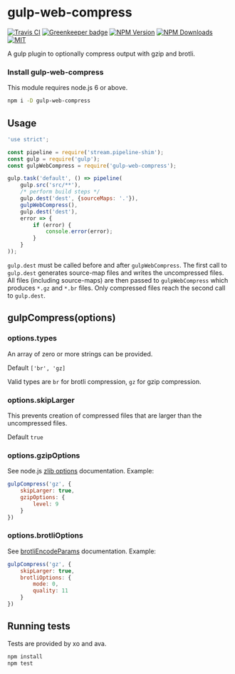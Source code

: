 # gulp-web-compress

[![Travis CI][travis-image]][travis-url]
[![Greenkeeper badge][gk-image]](https://greenkeeper.io/)
[![NPM Version][npm-image]][npm-url]
[![NPM Downloads][downloads-image]][downloads-url]
[![MIT][license-image]](LICENSE)

A gulp plugin to optionally compress output with gzip and brotli.

### Install gulp-web-compress

This module requires node.js 6 or above.

```sh
npm i -D gulp-web-compress
```

## Usage

```js
'use strict';

const pipeline = require('stream.pipeline-shim');
const gulp = require('gulp');
const gulpWebCompress = require('gulp-web-compress');

gulp.task('default', () => pipeline(
	gulp.src('src/**'),
	/* perform build steps */
	gulp.dest('dest', {sourceMaps: '.'}),
	gulpWebCompress(),
	gulp.dest('dest'),
	error => {
		if (error) {
			console.error(error);
		}
	}
));
```

`gulp.dest` must be called before and after `gulpWebCompress`.  The first call to
`gulp.dest` generates source-map files and writes the uncompressed files.  All
files (including source-maps) are then passed to `gulpWebCompress` which produces
`*.gz` and `*.br` files.  Only compressed files reach the second call to `gulp.dest`.


## gulpCompress(options)

### options.types

An array of zero or more strings can be provided.

Default `['br', 'gz]`

Valid types are `br` for brotli compression, `gz` for gzip compression.

### options.skipLarger

This prevents creation of compressed files that are larger than the uncompressed files.

Default `true`

### options.gzipOptions

See node.js [zlib options] documentation.  Example:

```js
gulpCompress('gz', {
	skipLarger: true,
	gzipOptions: {
		level: 9
	}
})
```

### options.brotliOptions

See [brotliEncodeParams] documentation.  Example:

```js
gulpCompress('gz', {
	skipLarger: true,
	brotliOptions: {
		mode: 0,
		quality: 11
	}
})
```

## Running tests

Tests are provided by xo and ava.

```sh
npm install
npm test
```

[npm-image]: https://img.shields.io/npm/v/gulp-web-compress.svg
[npm-url]: https://npmjs.org/package/gulp-web-compress
[travis-image]: https://travis-ci.org/cfware/gulp-web-compress.svg?branch=master
[travis-url]: https://travis-ci.org/cfware/gulp-web-compress
[gk-image]: https://badges.greenkeeper.io/cfware/gulp-web-compress.svg
[downloads-image]: https://img.shields.io/npm/dm/gulp-web-compress.svg
[downloads-url]: https://npmjs.org/package/gulp-web-compress
[license-image]: https://img.shields.io/npm/l/gulp-web-compress.svg
[zlib options]: https://nodejs.org/api/zlib.html#zlib_class_options
[brotliEncodeParams]: https://github.com/MayhemYDG/iltorb#brotliencodeparams
